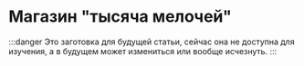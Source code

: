 # Магазин "тысяча мелочей"

:::danger
Это заготовка для будущей статьи, сейчас она не доступна для изучения, а в будущем может измениться или вообще исчезнуть.
:::

